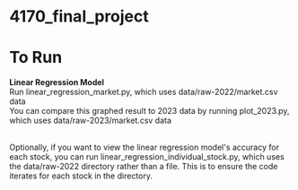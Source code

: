 # 4170_final_project


# To Run

**Linear Regression Model** <br/>
  Run linear_regression_market.py, which uses data/raw-2022/market.csv data <br/>
  You can compare this graphed result to 2023 data by running plot_2023.py, which uses data/raw-2023/market.csv data <br/> <br/>

  Optionally, if you want to view the linear regression model's accuracy for each stock, you can run linear_regression_individual_stock.py, which uses the data/raw-2022 directory rather than a file. This is to ensure the code iterates for each stock in the directory.

  
